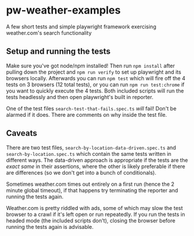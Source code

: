 # pw-weather-examples
A few short tests and simple playwright framework exercising weather.com's search functionality

## Setup and running the tests
Make sure you've got node/npm installed! Then run `npm install` after pulling down the project and `npm run verify` to set up playwright and its browsers locally. Afterwards you can run `npm test` which will fire off the 4 tests on 3 browsers (12 total tests), or you can run `npm run test:chrome` if you want to quickly execute the 4 tests. Both included scripts will run the tests headlessly and then open playwright's built in reporter.

One of the test files `search-test-that-fails.spec.ts` _will_ fail! Don't be alarmed if it does. There are comments on why inside the test file.

## Caveats

There are two test files, `search-by-location-data-driven.spec.ts` and `search-by-location.spec.ts` which contain the same tests written in different ways. The data-driven approach is appropriate if the tests are the _exact same_ in their assertions, where the other is likely preferable if there are differences (so we don't get into a bunch of conditionals).

Sometimes weather.com times out entirely on a first run (hence the 2 minute global timeout), if that happens try terminating the reporter and running the tests again.

Weather.com is pretty riddled with ads, some of which may slow the test browser to a crawl if it's left open or run repeatedly. If you run the tests in headed mode (the included scripts don't), closing the browser before running the tests again is advisable.
